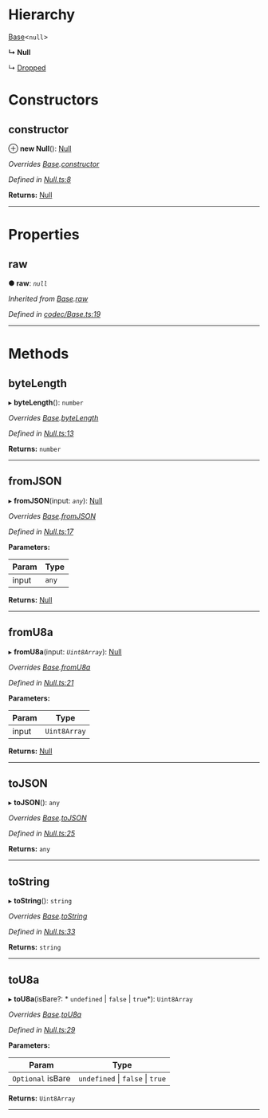 

# Hierarchy

 [Base](_codec_base_.base.md)<`null`>

**↳ Null**

↳  [Dropped](_extrinsicstatus_.dropped.md)

# Constructors

<a id="constructor"></a>

##  constructor

⊕ **new Null**(): [Null](_null_.null.md)

*Overrides [Base](_codec_base_.base.md).[constructor](_codec_base_.base.md#constructor)*

*Defined in [Null.ts:8](https://github.com/polkadot-js/api/blob/be1cc01/packages/types/src/Null.ts#L8)*

**Returns:** [Null](_null_.null.md)

___

# Properties

<a id="raw"></a>

##  raw

**● raw**: *`null`*

*Inherited from [Base](_codec_base_.base.md).[raw](_codec_base_.base.md#raw)*

*Defined in [codec/Base.ts:19](https://github.com/polkadot-js/api/blob/be1cc01/packages/types/src/codec/Base.ts#L19)*

___

# Methods

<a id="bytelength"></a>

##  byteLength

▸ **byteLength**(): `number`

*Overrides [Base](_codec_base_.base.md).[byteLength](_codec_base_.base.md#bytelength)*

*Defined in [Null.ts:13](https://github.com/polkadot-js/api/blob/be1cc01/packages/types/src/Null.ts#L13)*

**Returns:** `number`

___
<a id="fromjson"></a>

##  fromJSON

▸ **fromJSON**(input: *`any`*): [Null](_null_.null.md)

*Overrides [Base](_codec_base_.base.md).[fromJSON](_codec_base_.base.md#fromjson)*

*Defined in [Null.ts:17](https://github.com/polkadot-js/api/blob/be1cc01/packages/types/src/Null.ts#L17)*

**Parameters:**

| Param | Type |
| ------ | ------ |
| input | `any` |

**Returns:** [Null](_null_.null.md)

___
<a id="fromu8a"></a>

##  fromU8a

▸ **fromU8a**(input: *`Uint8Array`*): [Null](_null_.null.md)

*Overrides [Base](_codec_base_.base.md).[fromU8a](_codec_base_.base.md#fromu8a)*

*Defined in [Null.ts:21](https://github.com/polkadot-js/api/blob/be1cc01/packages/types/src/Null.ts#L21)*

**Parameters:**

| Param | Type |
| ------ | ------ |
| input | `Uint8Array` |

**Returns:** [Null](_null_.null.md)

___
<a id="tojson"></a>

##  toJSON

▸ **toJSON**(): `any`

*Overrides [Base](_codec_base_.base.md).[toJSON](_codec_base_.base.md#tojson)*

*Defined in [Null.ts:25](https://github.com/polkadot-js/api/blob/be1cc01/packages/types/src/Null.ts#L25)*

**Returns:** `any`

___
<a id="tostring"></a>

##  toString

▸ **toString**(): `string`

*Overrides [Base](_codec_base_.base.md).[toString](_codec_base_.base.md#tostring)*

*Defined in [Null.ts:33](https://github.com/polkadot-js/api/blob/be1cc01/packages/types/src/Null.ts#L33)*

**Returns:** `string`

___
<a id="tou8a"></a>

##  toU8a

▸ **toU8a**(isBare?: * `undefined` &#124; `false` &#124; `true`*): `Uint8Array`

*Overrides [Base](_codec_base_.base.md).[toU8a](_codec_base_.base.md#tou8a)*

*Defined in [Null.ts:29](https://github.com/polkadot-js/api/blob/be1cc01/packages/types/src/Null.ts#L29)*

**Parameters:**

| Param | Type |
| ------ | ------ |
| `Optional` isBare |  `undefined` &#124; `false` &#124; `true`|

**Returns:** `Uint8Array`

___

